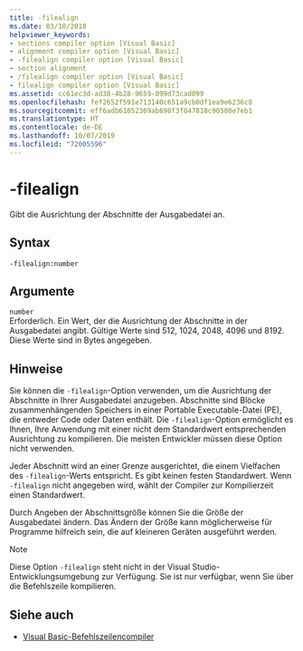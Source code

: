 ```yaml
---
title: -filealign
ms.date: 03/10/2018
helpviewer_keywords:
- sections compiler option [Visual Basic]
- alignment compiler option [Visual Basic]
- -filealign compiler option [Visual Basic]
- section alignment
- /filealign compiler option [Visual Basic]
- filealign compiler option [Visual Basic]
ms.assetid: cc61ec3d-ad38-4b28-9659-099d73cad099
ms.openlocfilehash: fef2652f591e713140c651a9cb0df1ea9e6236c8
ms.sourcegitcommit: eff6adb61852369ab690f3f047818c90580e7eb1
ms.translationtype: HT
ms.contentlocale: de-DE
ms.lasthandoff: 10/07/2019
ms.locfileid: "72005596"
---
```

# <a name="-filealign"></a>-filealign
Gibt die Ausrichtung der Abschnitte der Ausgabedatei an.  
  
## <a name="syntax"></a>Syntax  
  
```console  
-filealign:number  
```  
  
## <a name="arguments"></a>Argumente  
 `number`  
 Erforderlich. Ein Wert, der die Ausrichtung der Abschnitte in der Ausgabedatei angibt. Gültige Werte sind 512, 1024, 2048, 4096 und 8192. Diese Werte sind in Bytes angegeben.  
  
## <a name="remarks"></a>Hinweise  
 Sie können die `-filealign`-Option verwenden, um die Ausrichtung der Abschnitte in Ihrer Ausgabedatei anzugeben. Abschnitte sind Blöcke zusammenhängenden Speichers in einer Portable Executable-Datei (PE), die entweder Code oder Daten enthält. Die `-filealign`-Option ermöglicht es Ihnen, Ihre Anwendung mit einer nicht dem Standardwert entsprechenden Ausrichtung zu kompilieren. Die meisten Entwickler müssen diese Option nicht verwenden.  
  
 Jeder Abschnitt wird an einer Grenze ausgerichtet, die einem Vielfachen des `-filealign`-Werts entspricht. Es gibt keinen festen Standardwert. Wenn `-filealign` nicht angegeben wird, wählt der Compiler zur Kompilierzeit einen Standardwert.  
  
 Durch Angeben der Abschnittsgröße können Sie die Größe der Ausgabedatei ändern. Das Ändern der Größe kann möglicherweise für Programme hilfreich sein, die auf kleineren Geräten ausgeführt werden.  
  
> [!NOTE]
> Diese Option `-filealign` steht nicht in der Visual Studio-Entwicklungsumgebung zur Verfügung. Sie ist nur verfügbar, wenn Sie über die Befehlszeile kompilieren.  
  
## <a name="see-also"></a>Siehe auch

- [Visual Basic-Befehlszeilencompiler](../../../visual-basic/reference/command-line-compiler/index.md)
